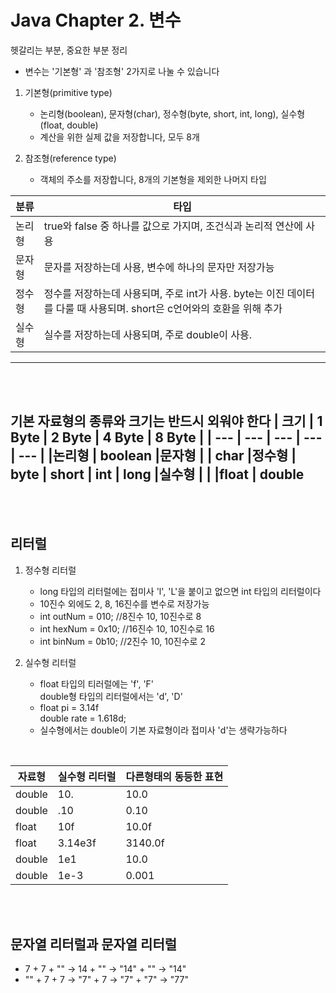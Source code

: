 # Java Chapter 2. 변수
헷갈리는 부분, 중요한 부분 정리
- 변수는 '기본형' 과 '참조형' 2가지로 나눌 수 있습니다
1. 기본형(primitive type)
    - 논리형(boolean), 문자형(char), 정수형(byte, short, int, long), 실수형(float, double)
    - 계산을 위한 실제 값을 저장합니다, 모두 8개

2. 참조형(reference type)
   - 객체의 주소를 저장합니다, 8개의 기본형을 제외한 나머지 타입

| 분류   | 타입 |
| --- | --- |
|논리형| true와 false 중 하나를 값으로 가지며, 조건식과 논리적 연산에 사용|
|문자형| 문자를 저장하는데 사용, 변수에 하나의 문자만 저장가능|
|정수형| 정수를 저장하는데 사용되며, 주로 int가 사용. byte는 이진 데이터를 다룰 때 사용되며. short은 c언어와의 호환을 위해 추가
|실수형| 실수를 저장하는데 사용되며, 주로 double이 사용.|
---

<br>
<br>

__기본 자료형의 종류와 크기는 반드시 외워야 한다__
| 크기 | 1 Byte | 2 Byte | 4 Byte | 8 Byte |
| ---  | --- | --- | --- | --- |
|논리형 | boolean
|문자형 | | char
|정수형 | byte | short | __int__ | long
|실수형 | | |float | __double__
---
<br>
<br>

## 리터럴
1. 정수형 리터럴
   - long 타입의 리터럴에는 접미사 'l', 'L'을 붙이고 없으면 int 타입의 리터럴이다
   - 10진수 외에도 2, 8, 16진수를 변수로 저장가능
   - int outNum = 010; //8진수 10, 10진수로 8
   - int hexNum = 0x10; //16진수 10, 10진수로 16
   - int binNum = 0b10; //2진수 10, 10진수로 2

2. 실수형 리터럴
    - float 타입의 티러럴에는 'f', 'F'<br> double형 타입의 리터럴에서는 'd', 'D'
    - float pi = 3.14f<br>double rate = 1.618d;
    - 실수형에서는 double이 기본 자료형이라 접미사 'd'는 생략가능하다

<br>

| 자료형 | 실수형 리터럴 | 다른형태의 동등한 표현 |
| --- | --- | --- |
double | 10. | 10.0
double | .10 | 0.10
float | 10f | 10.0f
float | 3.14e3f | 3140.0f
double | 1e1 | 10.0
double | 1e-3 | 0.001

<br><br>

## 문자열 리터럴과 문자열 리터럴

 - 7 + 7 + "" -> 14 + "" -> "14" + "" -> "14"
 - "" + 7 + 7 -> "7" + 7 -> "7" + "7" -> "77"

<br><br>

## 